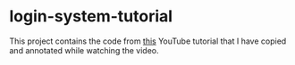 # login-system-tutorial

This project contains the code from [this](https://www.youtube.com/watch?v=-RCnNyD0L-s&t=787s) YouTube tutorial that I have copied and annotated while watching the video.
